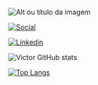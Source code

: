 
![Alt ou título da imagem](https://avatarfiles.alphacoders.com/969/thumb-96944.gif)

[![Social](https://img.shields.io/badge/Instagram-E4405F?style=for-the-badge&logo=instagram&logoColor=white)](https://www.instagram.com/_vkvictor/)

[![Linkedin](https://img.shields.io/badge/LinkedIn-0077B5?style=for-the-badge&logo=linkedin&logoColor=white)](https://www.linkedin.com/in/victor-santos-754a9b239/)

![Victor GitHub stats](https://github-readme-stats.vercel.app/api?username=vwvictor&show_icons=true&theme=radical)


[![Top Langs](https://github-readme-stats.vercel.app/api/top-langs/?username=vwvictor)](https://github.com/anuraghazra/github-readme-stats)
